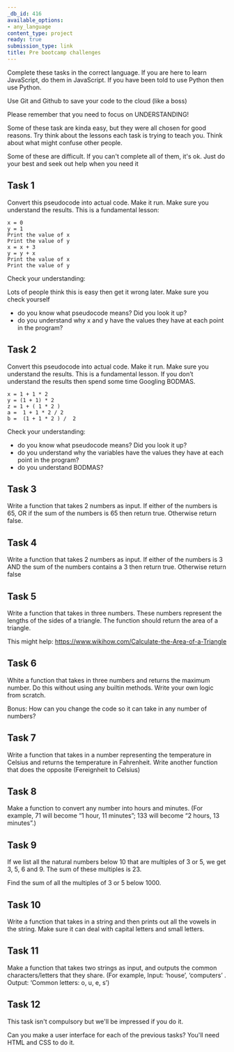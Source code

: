 ```yaml
---
_db_id: 416
available_options:
- any_language
content_type: project
ready: true
submission_type: link
title: Pre bootcamp challenges
---
```


Complete these tasks in the correct language. If you are here to learn JavaScript, do them in JavaScript. If you have been told to use Python then use Python.

Use Git and Github to save your code to the cloud (like a boss)

Please remember that you need to focus on UNDERSTANDING!

Some of these task are kinda easy, but they were all chosen for good reasons. Try think about the lessons each task is trying to teach you. Think about what might confuse other people.

Some of these are difficult. If you can't complete all of them, it's ok. Just do your best and seek out help when you need it

## Task 1

Convert this pseudocode into actual code. Make it run. Make sure you understand the results. This is a fundamental lesson:

```
x = 0
y = 1
Print the value of x
Print the value of y
x = x + 3
y = y + x
Print the value of x
Print the value of y
```

Check your understanding:

Lots of people think this is easy then get it wrong later. Make sure you check yourself

- do you know what pseudocode means? Did you look it up?
- do you understand why x and y have the values they have at each point in the program?

## Task 2

Convert this pseudocode into actual code. Make it run. Make sure you understand the results. This is a fundamental lesson. If you don’t understand the results then spend some time Googling BODMAS.

```
x = 1 + 1 * 2
y = (1 + 1) * 2
z = 1 + ( 1 * 2 )
a =  1 + 1 * 2 / 2
b =  (1 + 1 * 2 ) /  2
```

Check your understanding:

- do you know what pseudocode means? Did you look it up?
- do you understand why the variables have the values they have at each point in the program?
- do you understand BODMAS?

## Task 3

Write a function that takes 2 numbers as input.
If either of the numbers is 65, OR if the sum of the numbers is 65 then return true. Otherwise return false.

## Task 4

Write a function that takes 2 numbers as input.
If either of the numbers is 3 AND the sum of the numbers contains a 3 then return true. Otherwise return false

## Task 5

Write a function that takes in three numbers. These numbers represent the lengths of the sides of a triangle. The function should return the area of a triangle.

This might help: https://www.wikihow.com/Calculate-the-Area-of-a-Triangle

## Task 6

White a function that takes in three numbers and returns the maximum number. Do this without using any builtin methods. Write your own logic from scratch.

Bonus: How can you change the code so it can take in any number of numbers?

## Task 7

Write a function that takes in a number representing the temperature in Celsius and returns the temperature in Fahrenheit. Write another function that does the opposite (Fereignheit to Celsius)

## Task 8

Make a function to convert any number into hours and minutes. (For example, 71 will become “1 hour, 11 minutes”; 133 will become “2 hours, 13 minutes”.)

## Task 9

If we list all the natural numbers below 10 that are multiples of 3 or 5, we get 3, 5, 6 and 9. The sum of these multiples is 23.

Find the sum of all the multiples of 3 or 5 below 1000.

## Task 10

Write a function that takes in a string and then prints out all the vowels in the string. Make sure it can deal with capital letters and small letters.

## Task 11

Make a function that takes two strings as input, and outputs the common characters/letters that they share. (For example, Input: ‘house’, ‘computers’ . Output: ‘Common letters: o, u, e, s’)

## Task 12

This task isn't compulsory but we'll be impressed if you do it.

Can you make a user interface for each of the previous tasks? You'll need HTML and CSS to do it.